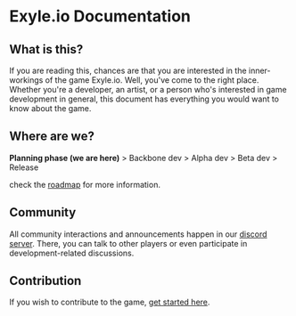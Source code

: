# Exyle.io Documentation

## What is this?

If you are reading this, chances are that you are interested in the inner-workings of the game Exyle.io.
Well, you've come to the right place.
Whether you're a developer, an artist, or a person who's interested in game development in general,
this document has everything you would want to know about the game.

## Where are we?

**Planning phase (we are here)** > Backbone dev > Alpha dev > Beta dev > Release

check the [roadmap](./roadmap.md) for more information.

## Community

All community interactions and announcements happen in our [discord server](https://discord.gg/synPSeuNFK).
There, you can talk to other players or even participate in development-related discussions.

## Contribution

If you wish to contribute to the game, [get started here](./guides/getting-started/common.md).
